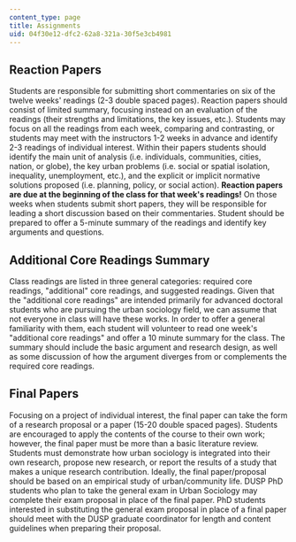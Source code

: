 ```yaml
---
content_type: page
title: Assignments
uid: 04f30e12-dfc2-62a8-321a-30f5e3cb4981
---
```


Reaction Papers
---------------

Students are responsible for submitting short commentaries on six of the twelve weeks' readings (2-3 double spaced pages). Reaction papers should consist of limited summary, focusing instead on an evaluation of the readings (their strengths and limitations, the key issues, etc.). Students may focus on all the readings from each week, comparing and contrasting, or students may meet with the instructors 1-2 weeks in advance and identify 2-3 readings of individual interest. Within their papers students should identify the main unit of analysis (i.e. individuals, communities, cities, nation, or globe), the key urban problems (i.e. social or spatial isolation, inequality, unemployment, etc.), and the explicit or implicit normative solutions proposed (i.e. planning, policy, or social action). **Reaction papers are due at the beginning of the class for that week's readings!** On those weeks when students submit short papers, they will be responsible for leading a short discussion based on their commentaries. Student should be prepared to offer a 5-minute summary of the readings and identify key arguments and questions.

Additional Core Readings Summary
--------------------------------

Class readings are listed in three general categories: required core readings, "additional" core readings, and suggested readings. Given that the "additional core readings" are intended primarily for advanced doctoral students who are pursuing the urban sociology field, we can assume that not everyone in class will have these works. In order to offer a general familiarity with them, each student will volunteer to read one week's "additional core readings" and offer a 10 minute summary for the class. The summary should include the basic argument and research design, as well as some discussion of how the argument diverges from or complements the required core readings.

Final Papers
------------

Focusing on a project of individual interest, the final paper can take the form of a research proposal or a paper (15-20 double spaced pages). Students are encouraged to apply the contents of the course to their own work; however, the final paper must be more than a basic literature review. Students must demonstrate how urban sociology is integrated into their own research, propose new research, or report the results of a study that makes a unique research contribution. Ideally, the final paper/proposal should be based on an empirical study of urban/community life. DUSP PhD students who plan to take the general exam in Urban Sociology may complete their exam proposal in place of the final paper. PhD students interested in substituting the general exam proposal in place of a final paper should meet with the DUSP graduate coordinator for length and content guidelines when preparing their proposal.
